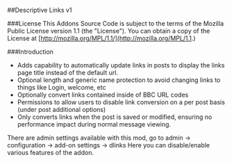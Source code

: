 ##Descriptive Links v1

###License
This Addons Source Code is subject to the terms of the Mozilla Public License version 1.1 (the "License"). You can obtain a copy of the License at [http://mozilla.org/MPL/1.1/](http://mozilla.org/MPL/1.1.)

###Introduction
 - Adds capability to automatically update links in posts to display the links page title instead of the default url.
 - Optional length and generic name protection to avoid changing links to things like Login, welcome, etc
 - Optionally convert links contained inside of BBC URL codes
 - Permissions to allow users to disable link conversion on a per post basis (under post additional options)
 - Only converts links when the post is saved or modified, ensuring no performance impact during normal message viewing.

There are admin settings available with this mod, go to admin -> configuration -> add-on settings -> dlinks
Here you can disable/enable various features of the addon.